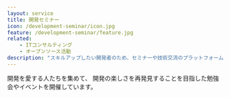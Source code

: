 ```yaml
---
layout: service
title: 開発セミナー
icon: /development-seminar/icon.jpg
feature: /development-seminar/feature.jpg
related: 
    - ITコンサルティング
    - オープンソース活動
description: "スキルアップしたい開発者のため、セミナーや技術交流のプラットフォームを提供します。"
---
```

開発を愛する人たちを集めて、
開発の楽しさを再発見することを目指した勉強会やイベントを開催しています。